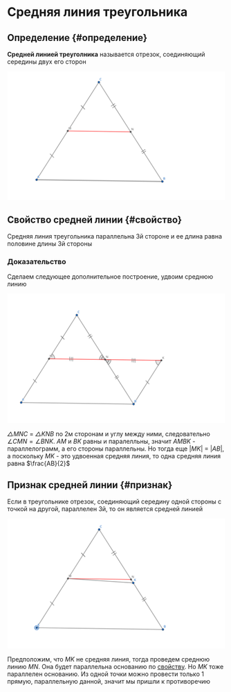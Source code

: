 # Средняя линия треугольника
## Определение {#определение}

**Средней линией треуголника** называется отрезок, соединяющий середины двух его сторон

![Пример](./images/пример.svg "Пример")

## Свойство средней линии {#свойство}

Средняя линия треугольника параллельна 3й стороне и ее длина равна половине длины 3й стороны

### Доказательство 

Сделаем следующее дополнительное построение, удвоим среднюю линию

![Дополнительное построение](./images/свойство.svg "Дополнительное построение")

*△MNC* = *△KNB* по 2м сторонам и углу между ними, следовательно $\angle CMN = \angle BNK$. *AM* и *BK* равны и паралелльны, значит *AMBK* - параллелограмм, а его стороны параллельны. Но тогда еще |*MK*| = |*AB*|, а поскольку *MK* - это удвоенная средняя линия, то одна средняя линия равна $\frac{AB}{2}$

## Признак средней линии {#признак}

Если в треугольнике отрезок, соединяющий середину одной стороны с точкой на другой, параллелен 3й, то он является средней линией

![Дополнительное построение](./images/признак.svg "Дополнительное построение")

Предположим, что *MK* не средняя линия, тогда проведем среднюю линию *MN*. Она будет параллельна основанию по [свойству](#свойство-средней-линии-свойство). Но *MK* тоже параллелен основанию. Из одной точки можно провести только 1 прямую, параллельную данной, значит мы пришли к противоречию

